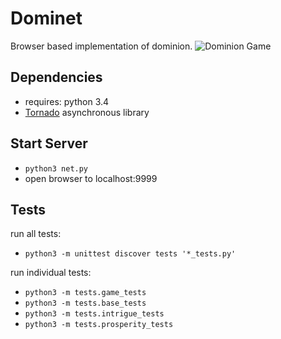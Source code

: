 Dominet
=============
Browser based implementation of dominion.
![Dominion Game](https://dl.dropboxusercontent.com/s/stnb7x8l3c34j73/dominetscreen.png)

## Dependencies

* requires: python 3.4
* [Tornado](http://www.tornadoweb.org/en/stable/) asynchronous library

## Start Server

* `python3 net.py`
* open browser to localhost:9999

## Tests

run all tests:

* `python3 -m unittest discover tests '*_tests.py'`

run individual tests:

* `python3 -m tests.game_tests`
* `python3 -m tests.base_tests`
* `python3 -m tests.intrigue_tests`
* `python3 -m tests.prosperity_tests`

